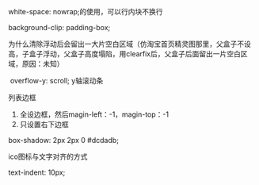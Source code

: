 white-space: nowrap;的使用，可以行内块不换行

background-clip: padding-box;

为什么清除浮动后会留出一大片空白区域（仿淘宝首页精灵图那里，父盒子不设高，子盒子浮动，父盒子高度塌陷，用clearfix后，父盒子后面留出一片空白区域，原因：未知）

​    overflow-y: scroll;  y轴滚动条

列表边框

1. 全设边框，然后magin-left：-1，magin-top：-1
2. 只设置右下边框

box-shadow: 2px 2px 0 #dcdadb;

ico图标与文字对齐的方式

text-indent: 10px;